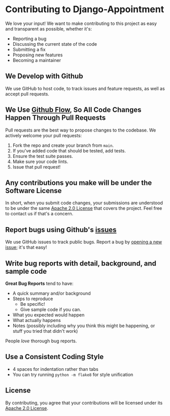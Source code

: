 # Contributing to Django-Appointment

We love your input! We want to make contributing to this project as easy and transparent as possible, whether it's:

- Reporting a bug
- Discussing the current state of the code
- Submitting a fix
- Proposing new features
- Becoming a maintainer

## We Develop with Github

We use GitHub to host code, to track issues and feature requests, as well as accept pull requests.

## We Use [Github Flow](https://guides.github.com/introduction/flow/index.html), So All Code Changes Happen Through Pull Requests

Pull requests are the best way to propose changes to the codebase. We actively welcome your pull requests:

1. Fork the repo and create your branch from `main`.
2. If you've added code that should be tested, add tests.
3. Ensure the test suite passes.
4. Make sure your code lints.
5. Issue that pull request!

## Any contributions you make will be under the Software License

In short, when you submit code changes, your submissions are understood to be under the
same [Apache 2.0 License](https://opensource.org/licenses/Apache-2.0) that covers the project. Feel free to contact us
if that's a concern.

## Report bugs using Github's [issues](https://github.com/adamspd/django-appointment/issues)

We use GitHub issues to track public bugs. Report a bug
by [opening a new issue](https://github.com/adamspd/django-appointment/issues/new); it's that easy!

## Write bug reports with detail, background, and sample code

**Great Bug Reports** tend to have:

- A quick summary and/or background
- Steps to reproduce
    - Be specific!
    - Give sample code if you can.
- What you expected would happen
- What actually happens
- Notes (possibly including why you think this might be happening, or stuff you tried that didn't work)

People *love* thorough bug reports.

## Use a Consistent Coding Style

* 4 spaces for indentation rather than tabs
* You can try running `python -m flake8` for style unification

## License

By contributing, you agree that your contributions will be licensed under
its [Apache 2.0 License](https://github.com/adamspd/django-appointment/LICENSE).

